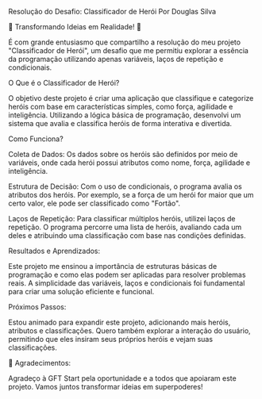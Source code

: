 Resolução do Desafio: Classificador de Herói
Por Douglas Silva

🌟 Transformando Ideias em Realidade! 🌟

É com grande entusiasmo que compartilho a resolução do meu projeto "Classificador de Herói", um desafio que me permitiu explorar a essência da programação utilizando apenas variáveis, laços de repetição e condicionais.

O Que é o Classificador de Herói?

O objetivo deste projeto é criar uma aplicação que classifique e categorize heróis com base em características simples, como força, agilidade e inteligência. Utilizando a lógica básica de programação, desenvolvi um sistema que avalia e classifica heróis de forma interativa e divertida.

Como Funciona?

Coleta de Dados: Os dados sobre os heróis são definidos por meio de variáveis, onde cada herói possui atributos como nome, força, agilidade e inteligência.

Estrutura de Decisão: Com o uso de condicionais, o programa avalia os atributos dos heróis. Por exemplo, se a força de um herói for maior que um certo valor, ele pode ser classificado como "Fortão".

Laços de Repetição: Para classificar múltiplos heróis, utilizei laços de repetição. O programa percorre uma lista de heróis, avaliando cada um deles e atribuindo uma classificação com base nas condições definidas.

    
Resultados e Aprendizados:

Este projeto me ensinou a importância de estruturas básicas de programação e como elas podem ser aplicadas para resolver problemas reais. A simplicidade das variáveis, laços e condicionais foi fundamental para criar uma solução eficiente e funcional.

Próximos Passos:

Estou animado para expandir este projeto, adicionando mais heróis, atributos e classificações. Quero também explorar a interação do usuário, permitindo que eles insiram seus próprios heróis e vejam suas classificações.

🌈 Agradecimentos:

Agradeço à GFT Start pela oportunidade e a todos que apoiaram este projeto. Vamos juntos transformar ideias em superpoderes!



